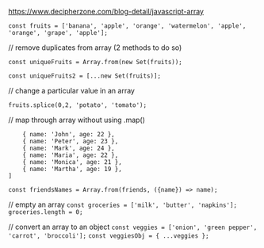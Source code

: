 https://www.decipherzone.com/blog-detail/javascript-array

```const fruits = ['banana', 'apple', 'orange', 'watermelon', 'apple', 'orange', 'grape', 'apple'];```

// remove duplicates from array (2 methods to do so)

```const uniqueFruits = Array.from(new Set(fruits));```

```const uniqueFruits2 = [...new Set(fruits)];```

// change a particular value in an array

```fruits.splice(0,2, 'potato', 'tomato');```

// map through array without using .map()

```const friends = [
    { name: 'John', age: 22 },
    { name: 'Peter', age: 23 },
    { name: 'Mark', age: 24 },
    { name: 'Maria', age: 22 },
    { name: 'Monica', age: 21 },
    { name: 'Martha', age: 19 },
]
```

```const friendsNames = Array.from(friends, ({name}) => name);```

// empty an array
```const groceries = ['milk', 'butter', 'napkins'];```
```groceries.length = 0;```

// convert an array to an object
```const veggies = ['onion', 'green pepper', 'carrot', 'broccoli'];```
```const veggiesObj = { ...veggies };```
